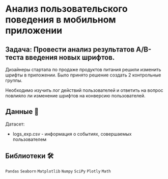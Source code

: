 # Анализ пользовательского поведения в мобильном приложении

## **Задача:** Провести анализ результатов A/B-теста введения новых шрифтов.

Дизайнеры стартапа по продаже продуктов питания решили изменить шрифты в приложении. Было принято решение создать 2 контрольные группы.

Необходимо изучить лог действий пользователей и ответить на вопрос повлияло ли изменение шрифтов на конверсию пользователей.

## Данные 📁

Датасет:

* logs_exp.csv - информация о событиях, совершаемых пользователем

## Библиотеки 🛠️

`Pandas` `Seaborn` `Matplotlib` `Numpy` `SciPy` `Plotly` `Math`
<br>
